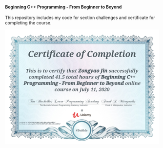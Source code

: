 #### Beginning C++ Programming - From Beginner to Beyond


This repository includes my code for section challenges and certificate for completing the course.

![Certificate](certificate/udemy-cpp-opp.jpg)
